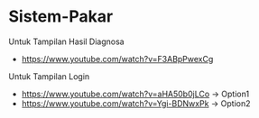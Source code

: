# Sistem-Pakar

Untuk Tampilan Hasil Diagnosa
  * https://www.youtube.com/watch?v=F3ABpPwexCg

Untuk Tampilan Login
  * https://www.youtube.com/watch?v=aHA50b0jLCo -> Option1
  * https://www.youtube.com/watch?v=Ygi-BDNwxPk -> Option2
